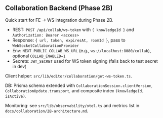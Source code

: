 ## Collaboration Backend (Phase 2B)

Quick start for FE → WS integration during Phase 2B.

- REST: `POST /api/collab/ws-token` with `{ knowledgeId }` and `Authorization: Bearer <access>`
- Response: `{ url, token, expiresAt, roomId }`, pass to `WebSocketCollaborationProvider`
- Env: `NEXT_PUBLIC_COLLAB_WS_URL` (e.g., `ws://localhost:8080/collab`), optional `COLLAB_ENABLED=1`
- Secrets: `JWT_SECRET` used for WS token signing (falls back to test secret in dev)

Client helper: `src/lib/editor/collaboration/get-ws-token.ts`.

DB: Prisma schema extended with `CollaborationSession.clientVersion`, `CollaborationUpdate.transport`, and composite index `(knowledgeId, isActive)`.

Monitoring: see `src/lib/observability/otel.ts` and metrics list in `docs/collaboration/2B-architecture.md`.

